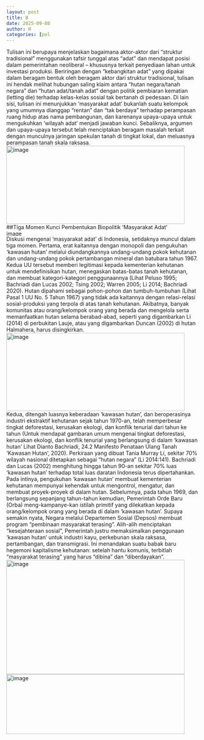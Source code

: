 ```yaml
---
layout: post
title: B
date: 2025-09-08
author: H
categories: [pol
---
```

Tulisan ini berupaya menjelaskan bagaimana aktor-aktor dari “struktur tradisional” menggunakan tafsir tunggal atas “adat” dan mendapat posisi dalam pemerintahan neoliberal – khususnya terkait penyediaan lahan untuk investasi produksi. Beriringan dengan “kebangkitan adat” yang dipakai dalam beragam bentuk oleh beragam aktor dari struktur tradisional, tulisan ini hendak melihat hubungan saling klaim antara “hutan negara/tanah negara” dan “hutan adat/tanah adat” dengan politik pembiaran kematian (letting die) terhadap kelas-kelas sosial tak bertanah di pedesaan. Di lain sisi, tulisan ini menunjukkan ‘masyarakat adat’ bukanlah suatu kelompok yang umumnya dianggap “rentan” dan “tak berdaya” terhadap perampasan ruang hidup atas nama pembangunan, dan karenanya upaya-upaya untuk mengukuhkan ‘wilayah adat’ menjadi jawaban kunci. Sebaliknya, argumen dan upaya-upaya tersebut telah menciptakan beragam masalah terkait dengan munculnya jaringan spekulan tanah di tingkat lokal, dan meluasnya perampasan tanah skala raksasa. <img width="468" height="205" alt="image" src="https://github.com/user-attachments/assets/be6d67fd-22b4-4dff-8c95-c70a2bd6e701" />
##Tiga Momen Kunci Pembentukan Biopolitik ‘Masyarakat Adat’<img width="468" height="14" alt="image" src="https://github.com/user-attachments/assets/67c29d11-3033-4316-9064-ae04467f6273" />
Diskusi mengenai ‘masyarakat adat’ di Indonesia, setidaknya muncul dalam tiga momen. Pertama, erat kaitannya dengan monopoli dan pengukuhan ‘kawasan hutan’ melalui diundangkannya undang-undang pokok kehutanan dan undang-undang pokok pertambangan mineral dan batubara tahun 1967. Kedua UU tersebut memberi legitimasi kepada kementerian kehutanan untuk mendefinisikan hutan, menegaskan batas-batas tanah kehutanan, dan membuat kategori-kategori penggunaannya (Lihat Peluso 1995; Bachriadi dan Lucas 2002; Tsing 2002; Warren 2005; Li 2014; Bachriadi 2020). Hutan dipahami sebagai pohon-pohon dan tumbuh-tumbuhan (Lihat Pasal 1 UU No. 5 Tahun 1967) yang tidak ada kaitannya dengan relasi-relasi sosial-produksi yang terpola di atas tanah kehutanan. Akibatnya, banyak komunitas atau orang/kelompok orang yang berada dan mengelola serta memanfaatkan hutan selama berabad-abad, seperti yang digambarkan Li (2014) di perbukitan Lauje, atau yang digambarkan Duncan (2002) di hutan Halmahera, harus disingkirkan. <img width="468" height="205" alt="image" src="https://github.com/user-attachments/assets/4452d229-40ba-4501-8179-e63d77a36e83" />
Kedua, ditengah luasnya keberadaan ‘kawasan hutan’, dan beroperasinya industri ekstraktif kehutanan sejak tahun 1970-an, telah memperbesar tingkat deforestasi, kerusakan ekologi, dan konflik tenurial dari tahun ke tahun (Untuk mendapat gambaran umum mengenai tingkat deforestasi, kerusakan ekologi, dan konflik tenurial yang berlangsung di dalam ‘kawasan hutan’ Lihat Dianto Bachriadi, 24.2 Manifesto Penataan Ulang Tanah ‘Kawasan Hutan’, 2020).   Perkiraan yang dibuat Tania Murray Li, sekitar 70% wilayah nasional ditetapkan sebagai “hutan negara” (Li 2014:141). Bachriadi dan Lucas (2002) menghitung hingga tahun 90-an sekitar 70% luas ‘kawasan hutan’ terhadap total luas daratan Indonesia terus dipertahankan. Pada intinya, pengukuhan ‘kawasan hutan’ membuat kementerian kehutanan mempunyai kehendak untuk mengontrol, mengatur, dan membuat proyek-proyek di dalam hutan. Sebelumnya, pada tahun 1969, dan berlangsung sepanjang tahun-tahun kemudian, Pemerintah Orde Baru (Orba) meng-kampanye-kan istilah primitif yang dilekatkan kepada orang/kelompok orang yang berada di dalam ‘kawasan hutan’. Supaya semakin nyata, Negara melalui Departemen Sosial (Depsos) membuat program “pembinaan masyarakat terasing”. Alih-alih menciptakan “kesejahteraan sosial”, Pemerintah justru memaksimalkan penggunaan ‘kawasan hutan’ untuk industri kayu, perkebunan skala raksasa, pertambangan, dan transmigrasi. Ini menandakan suatu babak baru hegemoni kapitalisme kehutanan: setelah hantu komunis, terbitlah “masyarakat terasing” yang harus “dibina” dan “diberdayakan”. <img width="468" height="300" alt="image" src="https://github.com/user-attachments/assets/31754caa-1994-438b-9e73-35afce541037" />
<img width="468" height="157" alt="image" src="https://github.com/user-attachments/assets/38d23228-dc62-404d-b698-78c27f37114c" />
